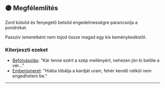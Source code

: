 ## 🟣 Megfélemlítés

Zord külsőd és fenyegető belsőd engedelmességre parancsolja a pondrókat.

Passzív ismeretként nem tojod össze magad egy kis keménykedéstől.

### Kiterjeszti ezeket

- [Befolyásolás](../kepzettsegek.primer.altalanos/befolyasolas.md): "Kár lenne ezért a szép mellényért, nehezen jön ki belőle a vér..."
- [Emberismeret](../kepzettsegek.primer.altalanos/emberismeret.md): "Hiába lóbálja a kardját uram, fehér kendő nélkül nem engedhetem be."

---
